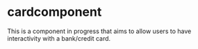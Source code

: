 # cardcomponent
This is a component in progress that aims to allow users to have interactivity with a bank/credit card. 
